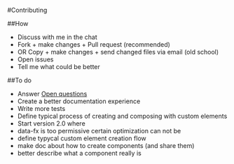 #Contributing

##How

 * Discuss with me in the chat
 * Fork + make changes + Pull request (recommended)
 * OR Copy + make changes + send changed files via email (old school)
 * Open issues
 * Tell me what could be better
 
##To do

 * Answer [Open questions](openquestions.md)
 * Create a better documentation experience
 * Write more tests
 * Define typical process of creating and composing with custom elements
 * Start version 2.0 where
 * data-fx is too permissive certain optimization can not be 
 * define typycal custom element creation flow
 * make doc about how to create components (and share them)
 * better describe what a component really is
 

 
